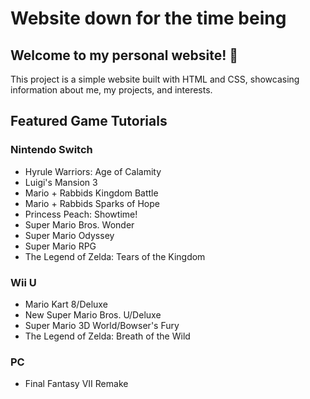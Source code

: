# Website down for the time being
## Welcome to my personal website! 👋
This project is a simple website built with HTML and CSS, showcasing information about me, my projects, and interests.

## Featured Game Tutorials

### Nintendo Switch

- Hyrule Warriors: Age of Calamity
- Luigi's Mansion 3
- Mario + Rabbids Kingdom Battle
- Mario + Rabbids Sparks of Hope
- Princess Peach: Showtime!
- Super Mario Bros. Wonder
- Super Mario Odyssey
- Super Mario RPG
- The Legend of Zelda: Tears of the Kingdom

### Wii U
- Mario Kart 8/Deluxe
- New Super Mario Bros. U/Deluxe
- Super Mario 3D World/Bowser's Fury
- The Legend of Zelda: Breath of the Wild

### PC
- Final Fantasy VII Remake
